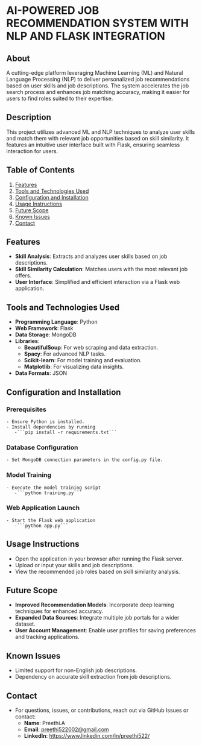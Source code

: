# AI-POWERED JOB RECOMMENDATION SYSTEM WITH NLP AND FLASK INTEGRATION

## About
A cutting-edge platform leveraging Machine Learning (ML) and Natural Language Processing (NLP) to deliver personalized job recommendations based on user skills and job descriptions. The system accelerates the job search process and enhances job matching accuracy, making it easier for users to find roles suited to their expertise.

## Description
This project utilizes advanced ML and NLP techniques to analyze user skills and match them with relevant job opportunities based on skill similarity. It features an intuitive user interface built with Flask, ensuring seamless interaction for users.

## Table of Contents
1. [Features](#features)
2. [Tools and Technologies Used](#tools-and-technologies-used)
3. [Configuration and Installation](#configuration-and-installation)
4. [Usage Instructions](#usage-instructions)
5. [Future Scope](#future-scope)
6. [Known Issues](#known-issues)
7. [Contact](#contact)

## Features
- **Skill Analysis**: Extracts and analyzes user skills based on job descriptions.
- **Skill Similarity Calculation**: Matches users with the most relevant job offers.
- **User Interface**: Simplified and efficient interaction via a Flask web application.

## Tools and Technologies Used
- **Programming Language**: Python
- **Web Framework**: Flask
- **Data Storage**: MongoDB
- **Libraries**:
  - **BeautifulSoup**: For web scraping and data extraction.
  - **Spacy**: For advanced NLP tasks.
  - **Scikit-learn**: For model training and evaluation.
  - **Matplotlib**: For visualizing data insights.
- **Data Formats**: JSON

## Configuration and Installation

### Prerequisites
    - Ensure Python is installed.
    - Install dependencies by running
       -```pip install -r requirements.txt```
### Database Configuration
    - Set MongoDB connection parameters in the config.py file.
### Model Training
    - Execute the model training script
       -```python training.py```
### Web Application Launch
    - Start the Flask web application
       -```python app.py```

## Usage Instructions
- Open the application in your browser after running the Flask server.
- Upload or input your skills and job descriptions.
- View the recommended job roles based on skill similarity analysis.
  
## Future Scope
- **Improved Recommendation Models**: Incorporate deep learning techniques for enhanced accuracy.
- **Expanded Data Sources**: Integrate multiple job portals for a wider dataset.
- **User Account Management**: Enable user profiles for saving preferences and tracking applications.
  
## Known Issues
- Limited support for non-English job descriptions.
- Dependency on accurate skill extraction from job descriptions.
  
## Contact
- For questions, issues, or contributions, reach out via GitHub Issues or contact:
   - **Name**: Preethi.A
   - **Email**: preethi522002@gmail.com
   - **LinkedIn**: https://www.linkedin.com/in/preethi522/
